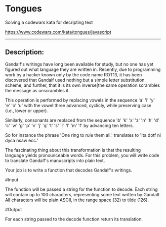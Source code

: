 # Tongues
Solving a codewars kata for decripting text

https://www.codewars.com/kata/tongues/javascript

-------

## Description:

Gandalf's writings have long been available for study, but no one has yet figured out what language they are written in. Recently, due to programming work by a hacker known only by the code name ROT13, it has been discovered that Gandalf used nothing but a simple letter substitution scheme, and further, that it is its own inverse|the same operation scrambles the message as unscrambles it.

This operation is performed by replacing vowels in the sequence 'a' 'i' 'y' 'e' 'o' 'u' with the vowel three advanced, cyclicly, while preserving case (i.e., lower or upper).

Similarly, consonants are replaced from the sequence 'b' 'k' 'x' 'z' 'n' 'h' 'd' 'c' 'w' 'g' 'p' 'v' 'j' 'q' 't' 's' 'r' 'l' 'm' 'f' by advancing ten letters.

So for instance the phrase 'One ring to rule them all.' translates to 'Ita dotf ni dyca nsaw ecc.'

The fascinating thing about this transformation is that the resulting language yields pronounceable words. For this problem, you will write code to translate Gandalf's manuscripts into plain text.

Your job is to write a function that decodes Gandalf's writings.

#Input

The function will be passed a string for the function to decode. Each string will contain up to 100 characters, representing some text written by Gandalf. All characters will be plain ASCII, in the range space (32) to tilde (126).

#Output

For each string passed to the decode function return its translation.
